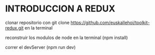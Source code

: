 # INTRODUCCION A REDUX

clonar repositorio con git clone https://github.com/euskallehoi/toolkit-redux.git en la terminal

reconstruir los modulos de node en la terminal (npm install)

correr el devServer (npm run dev)